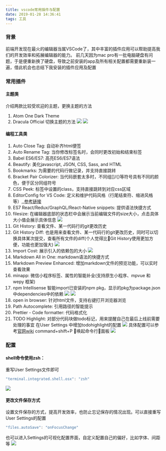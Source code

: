 ```yaml
---
title: vscode常用插件与配置
date: 2019-01-28 14:36:41
tags: 工具
---
```


### 背景
前端开发现在最火的编辑器当属VSCode了，其中丰富的插件应用可以帮助提高我们的开发效率和拓展编辑器的能力。
前几天因为mac pro有一批电脑硬盘有问题，于是便重新换了硬盘，导致之前安装的app及所有相关配置都需要重新装一遍，借此机会也总结下我安装的插件应用及配置

### 常用插件
#### 主题类
介绍两款比较受欢迎的主题，更换主题的方法
1. Atom One Dark Theme
2. Dracula Official
   切换主题的方法
   ![](https://ws1.sinaimg.cn/large/e4d30300ly1fzmc08q50kj20k60dyaiq.jpg)
   ![](https://ws1.sinaimg.cn/large/e4d30300ly1fzmc4d23sdj214e0tmjv8.jpg)

#### 编程工具类
1. Auto Close Tag: 自动补齐html便签
2. Auto Rename Tag: 当你修改标签名时，会同时更改初始和结束标签
3. Babel ES6/ES7: 高亮ES6/ES7语法
4. Beautify: 美化javascript, JSON, CSS, Sass, and HTML 
5. Bookmarks: 为需要的代码行做记录，并支持直接跳转
6. Bracket Pair Colorizer: 当代码嵌套太多时，不同组[]/{}等符号具有不同的颜色，便于区分同组符号
7. CSS Peek: 标签中设置的class，支持直接跳转到对应css区域
8. EditorConfig for VS Code: 定义和维护代码风格（行尾结束符、缩进风格等）,,[参考链接](https://juejin.im/post/5b50269b5188251a9f249ed2)
9. ES7 React/Redux/GraphQL/React-Native snippets: 提供语法快捷方式
10. filesize: 在编辑器底部的状态栏中会展示当前编辑文件的size大小，点击具体大小值会展示具体信息
    ![](https://ws1.sinaimg.cn/large/e4d30300ly1fznhn748a9j21dg0ne0wq.jpg)
11. Git History: 查看文件、某一代码行的git更改历史
12. Git History Diff: 也是用来查看文件、某一代码行的git更改历史，同时可以切换具体某次提交，查看所有文件的diff(个人觉得比Git History使用更加方便，功能也更加强大)
    ![](https://ws1.sinaimg.cn/large/e4d30300ly1fzni9ca9xij20ls0ogat3.jpg)
13. Import Cost: 展示引入的依赖包的大小
    ![](https://ws1.sinaimg.cn/large/e4d30300ly1fzniijeclej20xo08k40f.jpg)
14. Markdown All in One: markdown语法的快捷方式
15. Markdown Preview Enhanced: 增加markdown文件的预览功能，可以实时查看效果
16. minapp: 微信小程序标签、属性的智能补全(支持原生小程序、mpvue 和 wepy 框架)
17. npm Intellisense 智能import已安装的npm pkg，显示的pkg为package.json中dependencies中的依赖
    ![](https://ws1.sinaimg.cn/large/e4d30300ly1fzohgq91uwj214k0aaq5u.jpg)
    ![](https://ws1.sinaimg.cn/large/e4d30300ly1fzohgzhlcij20xo0futb1.jpg)
18. open in browser: 针对html文件，支持右键打开浏览器浏览
19. Path Autocomplete: 引用路径的智能提示
20. Prettier - Code formatter: 代码格式化
21. TODO Highlight: 对部分代码块做todo标记，用来提醒自己在最后上线前需要处理的事宜
    在User Settings 中增加todohighlight的配置
    ![](https://ws1.sinaimg.cn/large/e4d30300ly1fzorix5hwmj20xc0u80x3.jpg)
    具体配置可以参考[官网wiki](https://marketplace.visualstudio.com/items?itemName=wayou.vscode-todo-highlight)
    command+shift+P 唤起命令行面板
    ![](https://ws1.sinaimg.cn/large/e4d30300ly1fzorn6m3nvj20y204ydgm.jpg)

### 配置
#### shell命令使用zsh：
重写User Settings文件即可
```js
"terminal.integrated.shell.osx": "zsh"
```
![](https://ws1.sinaimg.cn/large/e4d30300ly1fzos207xtkj21g20hcwn9.jpg)

#### 更改文件保存方式
设置文件保存的方式，提高开发效率，也防止忘记保存的情况出现。可以直接重写User Settings的配置
```js
"files.autoSave": "onFocusChange"
```
也可以进入Settings的可视化配置界面，自定义配置自己的偏好，比如字体、间距等
![](https://ws1.sinaimg.cn/large/e4d30300ly1fzos9rr3z6j21ha0uyn20.jpg)